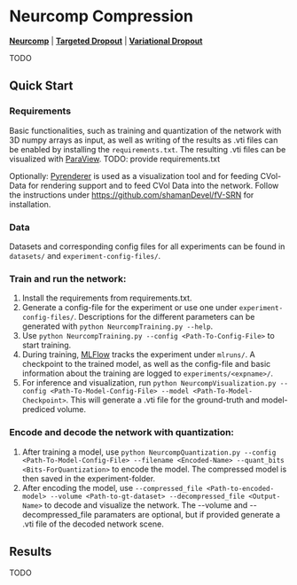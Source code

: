 # Neurcomp Compression

[**Neurcomp**](https://github.com/matthewberger/neurcomp) | [**Targeted Dropout**](https://openreview.net/pdf?id=HkghWScuoQ) | [**Variational Dropout**](https://arxiv.org/pdf/1506.02557.pdf)

TODO

## Quick Start

### Requirements
Basic functionalities, such as training and quantization of the network with 3D numpy arrays as input, as well as writing of the results as .vti files can be enabled by installing the `requirements.txt`.
The resulting .vti files can be visualized with [ParaView](https://www.paraview.org/).
TODO: provide requirements.txt

Optionally: [Pyrenderer](https://github.com/shamanDevel/fV-SRN) is used as a visualization tool and for feeding CVol-Data for rendering support and to feed CVol Data into the network.
Follow the instructions under https://github.com/shamanDevel/fV-SRN for installation.

### Data
Datasets and corresponding config files for all experiments can be found in `datasets/` and `experiment-config-files/`.

### Train and run the network:
1. Install the requirements from requirements.txt.
2. Generate a config-file for the experiment or use one under `experiment-config-files/`. Descriptions for the different parameters can be generated with `python NeurcompTraining.py --help`.
3. Use `python NeurcompTraining.py --config <Path-To-Config-File>` to start training.
4. During training, [MLFlow](https://mlflow.org/docs/latest/quickstart.html) tracks the experiment under `mlruns/`. A checkpoint to the trained model, as well as the config-file and basic information about the training are logged to `experiments/<expname>/`.
5. For inference and visualization, run `python NeurcompVisualization.py --config <Path-To-Model-Config-File> --model <Path-To-Model-Checkpoint>`. This will generate a .vti file for the ground-truth and model-prediced volume.

### Encode and decode the network with quantization:
1. After training a model, use `python NeurcompQuantization.py --config <Path-To-Model-Config-File> --filename <Encoded-Name> --quant_bits <Bits-ForQuantization>` to encode the model. The compressed model is then saved in the experiment-folder.
2. After encoding the model, use `--compressed_file <Path-to-encoded-model> --volume <Path-to-gt-dataset> --decompressed_file <Output-Name>` to decode and visualize the network. The --volume and --decompressed_file paramaters are optional, but if provided generate a .vti file of the decoded network scene.

## Results
TODO